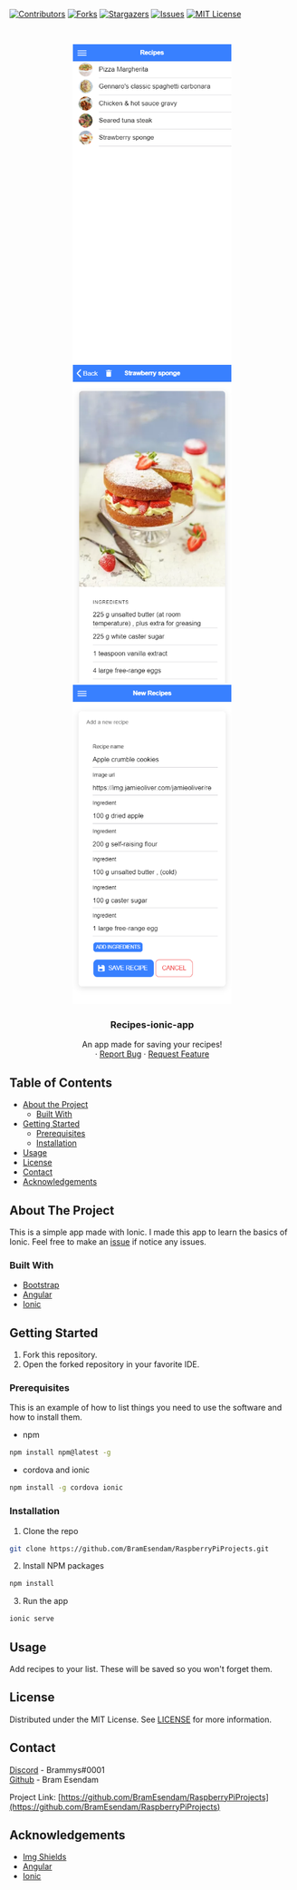 [![Contributors][contributors-shield]][contributors-url]
[![Forks][forks-shield]][forks-url]
[![Stargazers][stars-shield]][stars-url]
[![Issues][issues-shield]][issues-url]
[![MIT License][license-shield]][license-url]



<!-- PROJECT LOGO -->
<br />
<p align="center">
  <a href="https://github.com/othneildrew/Best-README-Template">
    <img src="Preview img/RecipeList.png" alt="Logo" width="280">
    <img src="Preview img/RecipeDetails.png" alt="Logo" width="280">
    <img src="Preview img/NewRecipe.png" alt="Logo" width="280">
  </a>

  <h3 align="center">Recipes-ionic-app</h3>

  <p align="center">
    An app made for saving your recipes!<br />
    ·
    <a href="https://github.com/BramEsendam/Recipes-ionic-app/issues">Report Bug</a>
    ·
    <a href="https://github.com/BramEsendam/Recipes-ionic-app/issues">Request Feature</a>
  </p>
</p>



<!-- TABLE OF CONTENTS -->
## Table of Contents

* [About the Project](#about-the-project)
  * [Built With](#built-with)
* [Getting Started](#getting-started)
  * [Prerequisites](#prerequisites)
  * [Installation](#installation)
* [Usage](#usage)
* [License](#license)
* [Contact](#contact)
* [Acknowledgements](#acknowledgements)



<!-- ABOUT THE PROJECT -->
## About The Project

This is a simple app made with Ionic.
I made this app to learn the basics of Ionic.
Feel free to make an [issue](https://github.com/BramEsendam/Recipes-ionic-app/issues) if notice any issues.


### Built With
* [Bootstrap](https://getbootstrap.com)
* [Angular](https://angular.io/)
* [Ionic](https://ionicframework.com/)



<!-- GETTING STARTED -->
## Getting Started

1. Fork this repository.
2. Open the forked repository in your favorite IDE.

### Prerequisites

This is an example of how to list things you need to use the software and how to install them.

* npm
```sh
npm install npm@latest -g
```
* cordova and ionic
```sh
npm install -g cordova ionic
```

### Installation

1. Clone the repo
```sh
git clone https://github.com/BramEsendam/RaspberryPiProjects.git
```
2. Install NPM packages
```sh
npm install
```
3. Run the app
```sh
ionic serve
```

<!-- USAGE EXAMPLES -->
## Usage

Add recipes to your list.
These will be saved so you won't forget them.

<!-- LICENSE -->
## License

Distributed under the MIT License. See [LICENSE](https://github.com/BramEsendam/Recipes-ionic-app/blob/master/LICENSE) for more information.



<!-- CONTACT -->
## Contact

[Discord](https://discordapp.com/) - Brammys#0001   
[Github](https://github.com/BramEsendam) - Bram Esendam

Project Link: [https://github.com/BramEsendam/RaspberryPiProjects](https://github.com/BramEsendam/RaspberryPiProjects)



<!-- ACKNOWLEDGEMENTS -->
## Acknowledgements
* [Img Shields](https://shields.io)
* [Angular](https://angular.io/)
* [Ionic](https://ionicframework.com/)




<!-- MARKDOWN LINKS & IMAGES -->
<!-- https://www.markdownguide.org/basic-syntax/#reference-style-links -->
[contributors-shield]: https://img.shields.io/github/contributors/BramEsendam/Recipes-ionic-app.svg?style=flat-square
[contributors-url]: https://github.com/BramEsendam/Recipes-ionic-app/graphs/contributors
[forks-shield]: https://img.shields.io/github/forks/BramEsendam/Recipes-ionic-app.svg?style=flat-square
[forks-url]: https://github.com/BramEsendam/Recipes-ionic-app/network/members
[stars-shield]: https://img.shields.io/github/stars/BramEsendam/Recipes-ionic-app.svg?style=flat-square
[stars-url]: https://github.com/BramEsendam/Recipes-ionic-app/stargazers
[issues-shield]: https://img.shields.io/github/issues/BramEsendam/Recipes-ionic-app.svg?style=flat-square
[issues-url]: https://github.com/BramEsendam/Recipes-ionic-app/issues
[license-shield]: https://img.shields.io/github/license/BramEsendam/Recipes-ionic-app.svg?style=flat-square
[license-url]: https://github.com/BramEsendam/Recipes-ionic-app/blob/master/LICENSE
[product-screenshot]: https://upload.wikimedia.org/wikipedia/commons/thumb/2/24/Ionic-logo-landscape.svg/1200px-Ionic-logo-landscape.svg.png
